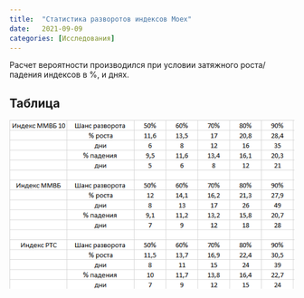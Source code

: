 ```yaml
---
title:  "Статистика разворотов индексов Moex"
date:   2021-09-09
categories: [Исследования]
---
```


Расчет вероятности производился при условии затяжного роста/падения индексов в %, и днях.


## Таблица
<img src="/images/razv_index.png" alt="Фундаментальный анализ">



